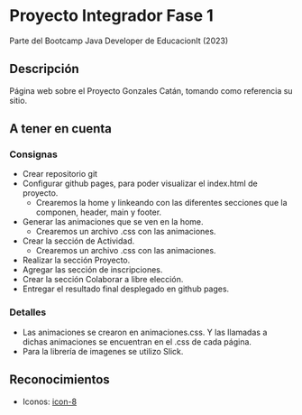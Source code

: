 # Proyecto Integrador Fase 1

Parte del Bootcamp Java Developer de EducacionIt (2023)

## Descripción

Página web sobre el Proyecto Gonzales Catán, tomando como referencia su sitio.

## A tener en cuenta

### Consignas

* Crear repositorio git
* Configurar github pages, para poder visualizar el index.html de proyecto.
    * Crearemos la home y linkeando con las diferentes secciones que la componen, header, main y footer. 
* Generar las animaciones que se ven en la home.
    * Crearemos un archivo .css con las animaciones.
* Crear la sección de Actividad.
    * Crearemos un archivo .css con las animaciones.
* Realizar la sección Proyecto.
* Agregar las sección de inscripciones.
* Crear la sección Colaborar a libre elección.
* Entregar el resultado final desplegado en github pages.

### Detalles

* Las animaciones se crearon en animaciones.css. Y las llamadas a dichas animaciones se encuentran en el .css de cada página.
* Para la librería de imagenes se utilizo Slick.

## Reconocimientos

* Iconos: [icon-8](https://iconos8.es/)